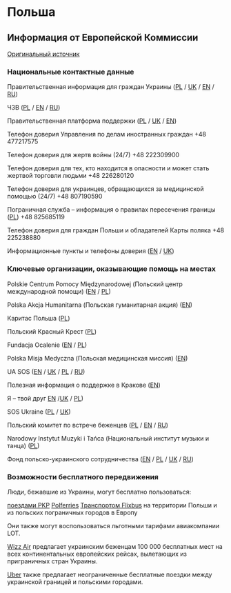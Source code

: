 # Польша

## Информация от Европейской Коммиссии

[Оригинальный источник](https://ec.europa.eu/info/strategy/priorities-2019-2024/stronger-europe-world/eu-solidarity-ukraine/eu-assistance-ukraine/information-people-fleeing-war-ukraine_ru)

### Национальные контактные данные

Правительственная информация для граждан Украины ([PL](https://www.gov.pl/web/ua-pl) / [UK](https://www.gov.pl/web/ua-pl) / [EN](https://www.gov.pl/web/ua-en) / [RU](https://www.gov.pl/web/ua-ru))

ЧЗВ ([PL](https://www.gov.pl/web/udsc) / [EN](https://www.gov.pl/web/udsc-en) / [RU](https://www.gov.pl/web/udsc-ru))

Правительственная платформа поддержки ([PL](https://pomagamukrainie.gov.pl/) / [UK](https://pomagamukrainie.gov.pl/) / [EN](https://pomagamukrainie.gov.pl/))

Телефон доверия Управления по делам иностранных граждан +48 477217575

Телефон доверия для жертв войны (24/7) +48 222309900

Телефон доверия для тех, кто находится в опасности и может стать жертвой торговли людьми +48 226280120

Телефон доверия для украинцев, обращающихся за медицинской помощью (24/7) +48 807190590

Пограничная служба – информация о правилах пересечения границы ([PL](https://www.strazgraniczna.pl/pl/aktualnosci/informacje-o-granicy-polsko-uk)) +48 825685119

Телефон доверия для граждан Польши и обладателей Карты поляка +48 225238880

Информационные пункты и телефоны доверия ([EN](https://www.gov.pl/web/ua) / [UK](https://www.gov.pl/web/ua))

### Ключевые организации, оказывающие помощь на местах

Polskie Centrum Pomocy Międzynarodowej (Польский центр международной помощи) ([EN](https://pcpm.org.pl/en/about-us/support-us) / [PL](https://pcpm.org.pl/))

Polska Akcja Humanitarna (Польская гуманитарная акция) ([EN](https://www.pah.org.pl/en/donate/))

Каритас Польша ([PL](https://caritas.pl/formularz/))

Польский Красный Крест ([PL](https://pck.pl/na-pomoc-ukrainie/))

Fundacja Ocalenie ([EN](https://crm.ocalenie.org.pl/civicrm/contribute/transact?reset=1&id=3&lang=en) / [PL](https://crm.ocalenie.org.pl/civicrm/contribute/transact?reset=1&id=3&lang=pl))

Polska Misja Medyczna (Польская медицинская миссия)  ([EN](https://pmm.org.pl/en/ukraine-urgent-medical-aid))

UA SOS ([EN](https://uasos.org/en) / [UK](https://uasos.org/ua) / [PL](https://uasos.org/) / [RU](https://uasos.org/ru))

Полезная информация о поддержке в Кракове ([EN](https://krakowexpats.pl/community/ukraine/#organisations_resources))

Я – твой друг [EN](https://www.druhawemniemasz.com/en) /[UK](https://www.druhawemniemasz.com/) / [PL](https://www.druhawemniemasz.com/))

SOS Ukraine ([PL](https://sosdlaedukacji.pl/sos-dla-ukrainy/) / [UK](https://sosdlaedukacji.pl/sos-dla-ukrainy/))

Польский комитет по встрече беженцев ([PL](https://refugeeswelcome.pl/rejestracja-uchodzcy/) / [EN](https://refugeeswelcome.pl/refugee-registration/) / [RU](https://refugeeswelcome.pl/refugee-registration-ru/))

Narodowy Instytut Muzyki i Tańca (Национальный институт музыки и танца) ([PL](https://nimit.pl/aktualnosci/solidarni-z-ukraina-%D1%81%D0%BE%D0%BB%D1%96%D0%B4%D0%B0%D1%80%D0%BD%D1%96-%D0%B7-%D1%83%D0%BA%D1%80%D0%B0%D1%97%D0%BD%D0%BE%D1%8E/?fbclid=IwAR0LgiDeM49gs8OKrm7f9-IoWX_uT_vFVGwMeitX6sq4Kzo4sl8KsrVpZ0c))

Фонд польско-украинского сотрудничества ([EN](https://u-work.pl/en/nasze-dzialania/1784-2/) / [PL](https://u-work.pl/nasze-dzialania/punkt-informacyjny-dla-obcokrajowcow/) / [UK](https://u-work.pl/uk/nasze-dzialania/1777-2/) / [RU](https://u-work.pl/ru/nasze-dzialania/1781-2/))

### Возможности бесплатного передвижения

Люди, бежавшие из Украины, могут бесплатно пользоваться:

[поездами PKP](https://www.intercity.pl/pl/site/o-nas/dzial-prasowy/aktualnosci/railway-aid-to-ukraine.html)
[Polferries](https://polferries.pl/)
[Транспортом Flixbus](https://corporate.flixbus.com/flixbus-supports-ukraine/) на территории Польши и из польских пограничных городов в Европу

Они также могут воспользоваться льготными тарифами авиакомпании LOT.

[Wizz Air](https://wizzair.com/#/rescue) предлагает украинским беженцам 100 000 бесплатных мест на всех континентальных европейских рейсах, вылетающих из приграничных стран Украины.

[Uber](https://www.uber.com/uk-UA/newsroom/update-on-our-support-for-ukraine/) также предлагает неограниченные бесплатные поездки между украинской границей и польскими городами.